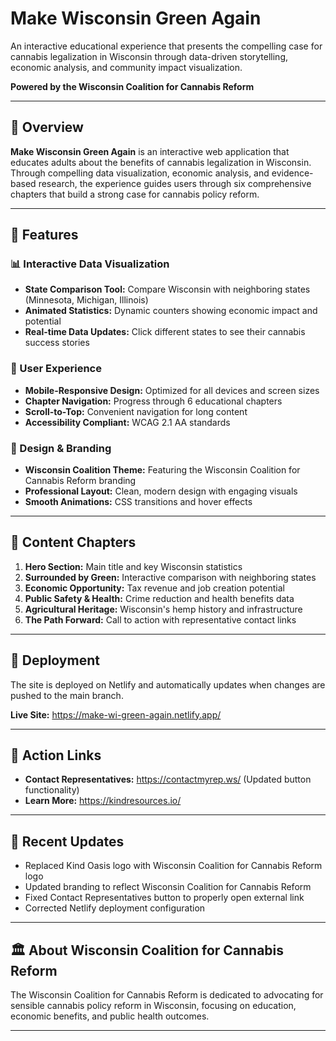 # Make Wisconsin Green Again

An interactive educational experience that presents the compelling case for cannabis legalization in Wisconsin through data-driven storytelling, economic analysis, and community impact visualization.

**Powered by the Wisconsin Coalition for Cannabis Reform**

---

## 🌟 Overview

**Make Wisconsin Green Again** is an interactive web application that educates adults about the benefits of cannabis legalization in Wisconsin. Through compelling data visualization, economic analysis, and evidence-based research, the experience guides users through six comprehensive chapters that build a strong case for cannabis policy reform.

---

## 🎯 Features

### 📊 Interactive Data Visualization

- **State Comparison Tool:** Compare Wisconsin with neighboring states (Minnesota, Michigan, Illinois)
- **Animated Statistics:** Dynamic counters showing economic impact and potential
- **Real-time Data Updates:** Click different states to see their cannabis success stories

### 📱 User Experience

- **Mobile-Responsive Design:** Optimized for all devices and screen sizes
- **Chapter Navigation:** Progress through 6 educational chapters
- **Scroll-to-Top:** Convenient navigation for long content
- **Accessibility Compliant:** WCAG 2.1 AA standards

### 🎨 Design & Branding

- **Wisconsin Coalition Theme:** Featuring the Wisconsin Coalition for Cannabis Reform branding
- **Professional Layout:** Clean, modern design with engaging visuals
- **Smooth Animations:** CSS transitions and hover effects

---

## 📖 Content Chapters

1. **Hero Section:** Main title and key Wisconsin statistics
2. **Surrounded by Green:** Interactive comparison with neighboring states
3. **Economic Opportunity:** Tax revenue and job creation potential
4. **Public Safety & Health:** Crime reduction and health benefits data
5. **Agricultural Heritage:** Wisconsin's hemp history and infrastructure
6. **The Path Forward:** Call to action with representative contact links

---

## 🚀 Deployment

The site is deployed on Netlify and automatically updates when changes are pushed to the main branch.

**Live Site:** https://make-wi-green-again.netlify.app/

---

## 🔗 Action Links

- **Contact Representatives:** https://contactmyrep.ws/ (Updated button functionality)
- **Learn More:** https://kindresources.io/

---

## 📝 Recent Updates

- Replaced Kind Oasis logo with Wisconsin Coalition for Cannabis Reform logo
- Updated branding to reflect Wisconsin Coalition for Cannabis Reform
- Fixed Contact Representatives button to properly open external link
- Corrected Netlify deployment configuration

---

## 🏛️ About Wisconsin Coalition for Cannabis Reform

The Wisconsin Coalition for Cannabis Reform is dedicated to advocating for sensible cannabis policy reform in Wisconsin, focusing on education, economic benefits, and public health outcomes.

---

